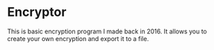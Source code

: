 # Encryptor
This is basic encryption program I made back in 2016. It allows you to create your own encryption and export it to a file.
